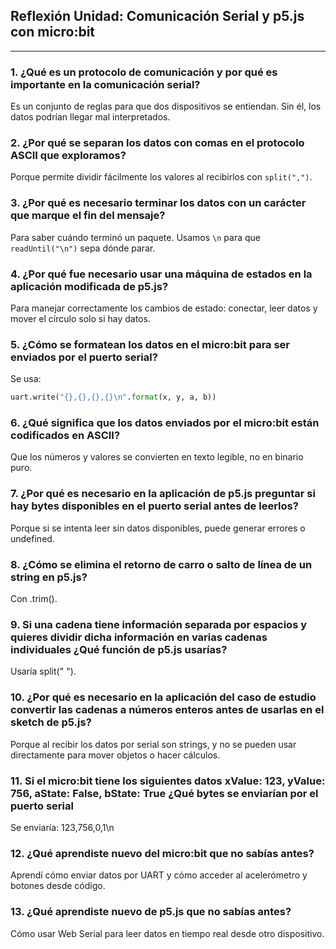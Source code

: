 ## Reflexión Unidad: Comunicación Serial y p5.js con micro:bit
---
### 1. ¿Qué es un protocolo de comunicación y por qué es importante en la comunicación serial?
Es un conjunto de reglas para que dos dispositivos se entiendan. Sin él, los datos podrían llegar mal interpretados.

### 2. ¿Por qué se separan los datos con comas en el protocolo ASCII que exploramos?
Porque permite dividir fácilmente los valores al recibirlos con `split(",")`.

### 3. ¿Por qué es necesario terminar los datos con un carácter que marque el fin del mensaje?
Para saber cuándo terminó un paquete. Usamos `\n` para que `readUntil("\n")` sepa dónde parar.

### 4. ¿Por qué fue necesario usar una máquina de estados en la aplicación modificada de p5.js?
Para manejar correctamente los cambios de estado: conectar, leer datos y mover el círculo solo si hay datos.

### 5. ¿Cómo se formatean los datos en el micro:bit para ser enviados por el puerto serial?
Se usa:  
```python
uart.write("{},{},{},{}\n".format(x, y, a, b))
```

### 6. ¿Qué significa que los datos enviados por el micro:bit están codificados en ASCII?
Que los números y valores se convierten en texto legible, no en binario puro.

### 7. ¿Por qué es necesario en la aplicación de p5.js preguntar si hay bytes disponibles en el puerto serial antes de leerlos?
Porque si se intenta leer sin datos disponibles, puede generar errores o undefined.

### 8. ¿Cómo se elimina el retorno de carro o salto de línea de un string en p5.js?
Con .trim().

### 9. Si una cadena tiene información separada por espacios y quieres dividir dicha información en varias cadenas individuales ¿Qué función de p5.js usarías?
Usaría split(" ").

### 10. ¿Por qué es necesario en la aplicación del caso de estudio convertir las cadenas a números enteros antes de usarlas en el sketch de p5.js?
Porque al recibir los datos por serial son strings, y no se pueden usar directamente para mover objetos o hacer cálculos.

### 11. Si el micro:bit tiene los siguientes datos xValue: 123, yValue: 756, aState: False, bState: True ¿Qué bytes se enviarían por el puerto serial
Se enviaría:
123,756,0,1\n
### 12. ¿Qué aprendiste nuevo del micro:bit que no sabías antes?
Aprendí cómo enviar datos por UART y cómo acceder al acelerómetro y botones desde código.

### 13. ¿Qué aprendiste nuevo de p5.js que no sabías antes?
Cómo usar Web Serial para leer datos en tiempo real desde otro dispositivo.

